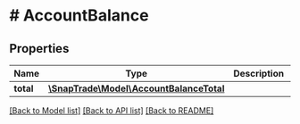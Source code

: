 # # AccountBalance

## Properties

Name | Type | Description | Notes
------------ | ------------- | ------------- | -------------
**total** | [**\SnapTrade\Model\AccountBalanceTotal**](AccountBalanceTotal.md) |  | [optional]

[[Back to Model list]](../../README.md#models) [[Back to API list]](../../README.md#endpoints) [[Back to README]](../../README.md)

